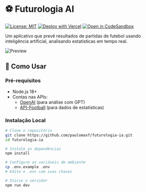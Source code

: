# ⚽ Futurologia AI

[![License: MIT](https://img.shields.io/badge/License-MIT-blue.svg)](https://opensource.org/licenses/MIT)
[![Deploy with Vercel](https://vercel.com/button)](https://vercel.com/new/clone?repository-url=https%3A%2F%2Fgithub.com%2Fpaulomaxf%2Ffuturologia-ia)
[![Open in CodeSandbox](https://img.shields.io/badge/Open%20in-CodeSandbox-blue?logo=codesandbox)](https://githubbox.com/paulomaxf/futurologia-ia)

Um aplicativo que prevê resultados de partidas de futebol usando inteligência artificial, analisando estatísticas em tempo real.

![Preview](public/screenshot.png)

## 🚀 Como Usar

### Pré-requisitos
- Node.js 18+
- Contas nas APIs:
  - [OpenAI](https://platform.openai.com/) (para análise com GPT)
  - [API-Football](https://www.api-football.com/) (para dados de estatísticas)

### Instalação Local
```bash
# Clone o repositório
git clone https://github.com/paulomaxf/futurologia-ia.git
cd futurologia-ia

# Instale as dependências
npm install

# Configure as variáveis de ambiente
cp .env.example .env
# Edite o .env com suas chaves

# Inicie o servidor
npm run dev